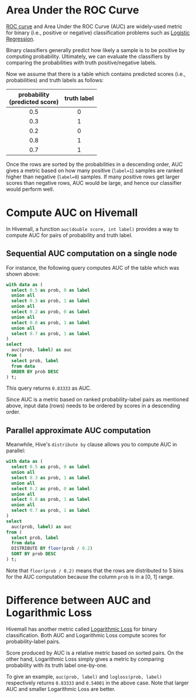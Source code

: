 <!--
  Licensed to the Apache Software Foundation (ASF) under one
  or more contributor license agreements.  See the NOTICE file
  distributed with this work for additional information
  regarding copyright ownership.  The ASF licenses this file
  to you under the Apache License, Version 2.0 (the
  "License"); you may not use this file except in compliance
  with the License.  You may obtain a copy of the License at

    http://www.apache.org/licenses/LICENSE-2.0

  Unless required by applicable law or agreed to in writing,
  software distributed under the License is distributed on an
  "AS IS" BASIS, WITHOUT WARRANTIES OR CONDITIONS OF ANY
  KIND, either express or implied.  See the License for the
  specific language governing permissions and limitations
  under the License.
-->

<!-- toc -->

# Area Under the ROC Curve

[ROC curve](https://en.wikipedia.org/wiki/Receiver_operating_characteristic) and Area Under the ROC Curve (AUC) are widely-used metric for binary (i.e., positive or negative) classification problems such as [Logistic Regression](../binaryclass/a9a_lr.html).

Binary classifiers generally predict how likely a sample is to be positive by computing probability. Ultimately, we can evaluate the classifiers by comparing the probabilities with truth positive/negative labels.

Now we assume that there is a table which contains predicted scores (i.e., probabilities) and truth labels as follows:

| probability<br/>(predicted score) | truth label |
|:---:|:---:|
| 0.5 | 0 |
| 0.3 | 1 |
| 0.2 | 0 |
| 0.8 | 1 |
| 0.7 | 1 |

Once the rows are sorted by the probabilities in a descending order, AUC gives a metric based on how many positive (`label=1`) samples are ranked higher than negative (`label=0`) samples. If many positive rows get larger scores than negative rows, AUC would be large, and hence our classifier would perform well.

# Compute AUC on Hivemall

In Hivemall, a function `auc(double score, int label)` provides a way to compute AUC for pairs of probability and truth label.

## Sequential AUC computation on a single node

For instance, the following query computes AUC of the table which was shown above:

```sql
with data as (
  select 0.5 as prob, 0 as label
  union all
  select 0.3 as prob, 1 as label
  union all
  select 0.2 as prob, 0 as label
  union all
  select 0.8 as prob, 1 as label
  union all
  select 0.7 as prob, 1 as label
)
select 
  auc(prob, label) as auc
from (
  select prob, label
  from data
  ORDER BY prob DESC
) t;
```

This query returns `0.83333` as AUC.

Since AUC is a metric based on ranked probability-label pairs as mentioned above, input data (rows) needs to be ordered by scores in a descending order.

## Parallel approximate AUC computation

Meanwhile, Hive's `distribute by` clause allows you to compute AUC in parallel: 

```sql
with data as (
  select 0.5 as prob, 0 as label
  union all
  select 0.3 as prob, 1 as label
  union all
  select 0.2 as prob, 0 as label
  union all
  select 0.8 as prob, 1 as label
  union all
  select 0.7 as prob, 1 as label
)
select 
  auc(prob, label) as auc
from (
  select prob, label
  from data
  DISTRIBUTE BY floor(prob / 0.2)
  SORT BY prob DESC
) t;
```

Note that `floor(prob / 0.2)` means that the rows are distributed to 5 bins for the AUC computation because the column `prob` is in a [0, 1] range.

# Difference between AUC and Logarithmic Loss

Hivemall has another metric called [Logarithmic Loss](stat_eval.html#logarithmic-loss) for binary classification. Both AUC and Logarithmic Loss compute scores for probability-label pairs. 

Score produced by AUC is a relative metric based on sorted pairs. On the other hand, Logarithmic Loss simply gives a metric by comparing probability with its truth label one-by-one.

To give an example, `auc(prob, label)` and `logloss(prob, label)` respectively returns `0.83333` and `0.54001` in the above case. Note that larger AUC and smaller Logarithmic Loss are better.
